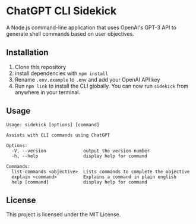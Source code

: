 # ChatGPT CLI Sidekick

A Node.js command-line application that uses OpenAI's GPT-3 API to generate shell commands based on user objectives.

## Installation

1. Clone this repository
2. install dependencies with `npm install`
3. Rename `.env.example` to `.env` and add your OpenAI API key
4. Run `npm link` to install the CLI globally. You can now run `sidekick` from anywhere in your terminal.

## Usage

```shell
Usage: sidekick [options] [command]

Assists with CLI commands using ChatGPT

Options:
  -V, --version              output the version number
  -h, --help                 display help for command

Commands:
  list-commands <objective>  Lists commands to complete the objective
  explain <command>          Explains a command in plain english
  help [command]             display help for command
```

## License

This project is licensed under the MIT License.
